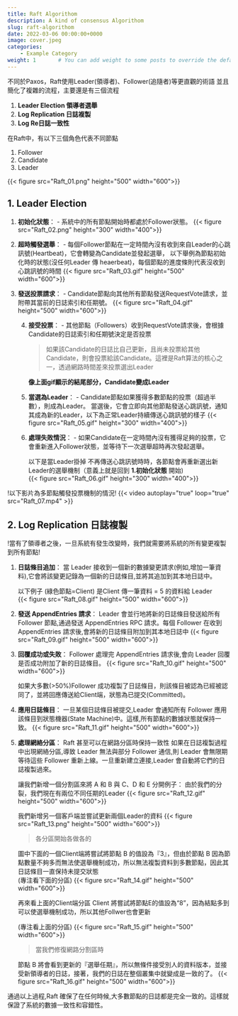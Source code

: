 ```yaml
---
title: Raft Algorithom
description: A kind of consensus Algorithom
slug: raft-algorithom
date: 2022-03-06 00:00:00+0000
image: cover.jpeg
categories:
    - Example Category
weight: 1       # You can add weight to some posts to override the default sorting (date descending)
---
```


不同於Paxos，Raft使用Leader(領導者)、Follower(追隨者)等更直觀的術語
並且簡化了複雜的流程，主要還是有三個流程

1. **Leader Election 領導者選舉**
2. **Log Replication 日誌複製**
3. **Log Re日誌一致性**

在Raft中，有以下三個角色代表不同節點
1. Follower
2. Candidate
3. Leader

{{< figure src="Raft_01.png" height="500" width="600">}}


## 1. Leader Election

   1. **初始化狀態**： - 系統中的所有節點開始時都處於Follower狀態。 
{{< figure src="Raft_02.png" height="300" width="400">}}

   2. **超時觸發選舉**： - 每個Follower節點在一定時間內沒有收到來自Leader的心跳訊號(Heartbeat)，它會轉變為Candidate並發起選舉，
	   以下舉例為節點初始化時的狀態(沒任何Leader 傳 heaerbeat)，每個節點的進度條則代表沒收到心跳訊號的時間
{{< figure src="Raft_03.gif" height="500" width="600">}}

3. **發送投票請求**： - Candidate節點向其他所有節點發送RequestVote請求，並附帶其當前的日誌索引和任期號。 
{{< figure src="Raft_04.gif"  height="500" width="600">}}


	4. **接受投票**： - 其他節點（Followers）收到RequestVote請求後，會根據Candidate的日誌索引和任期號決定是否投票
	   
	   > 如果該Candidate的日誌比自己更新，且尚未投票給其他Candidate，則會投票給該Candidate。這裡是Raft算法的核心之一，透過網路時間差來投票選出Leader
	   
	   **像上面gif顯示的結尾部分，Candidate變成Leader**
	   
	1. **當選為Leader**： - Candidate節點如果獲得多數節點的投票（超過半數），則成為Leader。
	   當選後，它會立即向其他節點發送心跳訊號，通知其成為新的Leader，以下為正常Leader持續傳送心跳訊號的樣子
{{< figure src="Raft_05.gif"  height="300" width="400">}}

	   
	6. **處理失敗情況**： - 如果Candidate在一定時間內沒有獲得足夠的投票，它會重新進入Follower狀態，並等待下一次選舉超時再次發起選舉。
	   
	   以下是當Leader掛掉 不再傳送心跳訊號時時，各節點會再重新選出新Leader的選舉機制（意義上就是回到 **1.初始化狀態** 開始)	   
{{< figure src="Raft_06.gif"  height="300" width="400">}}

!以下影片為多節點觸發投票機制的情況!
{{< video autoplay="true" loop="true" src="Raft_07.mp4" >}}

## 2. Log Replication 日誌複製

!當有了領導者之後，一旦系統有發生改變時，我們就需要將系統的所有變更複製到所有節點!

1. **日誌條目追加**：
   當 Leader 接收到一個新的數據變更請求(例如,增加一筆資料),它會將該變更記錄為一個新的日誌條目,並將其追加到其本地日誌中。
   
   以下例子 (綠色節點=Client) 是Client 傳一筆資料 = 5 的資料給 Leader  
{{< figure src="Raft_08.gif"  height="500" width="600">}}

   
2. **發送 AppendEntries 請求**：
   Leader 會並行地將新的日誌條目發送給所有 Follower 節點,通過發送 AppendEntries RPC 請求。每個 Follower 在收到 AppendEntries 請求後,會將新的日誌條目附加到其本地日誌中
{{< figure src="Raft_09.gif"  height="500" width="600">}}


3. **回覆成功或失敗**：
   Follower 處理完 AppendEntries 請求後,會向 Leader 回覆是否成功附加了新的日誌條目。
{{< figure src="Raft_10.gif"  height="500" width="600">}}

   如果大多數(>50%)Follower 成功複製了日誌條目，則該條目被認為已經被認同了，並將回應傳送給Client端，狀態為已提交(Committed)。

4. **應用日誌條目**：
   一旦某個日誌條目被提交,Leader 會通知所有 Follower 應用該條目到狀態機器(State Machine)中。這樣,所有節點的數據狀態就保持一致。
{{< figure src="Raft_11.gif"  height="500" width="600">}}

      
      
5. **處理網絡分區**：
   Raft 甚至可以在網路分區時保持一致性
   如果在日誌複製過程中出現網絡分區,導致 Leader 無法與部分 Follower 通信,則 Leader 會無限期等待這些 Follower 重新上線。一旦重新建立連接,Leader 會自動將它們的日誌複製過來。
   
   讓我們新增一個分割區來將 A 和 B 與 C、D 和 E 分開例子：
      由於我們的分裂，我們現在有兩位不同任期的Leader
{{< figure src="Raft_12.gif"  height="500" width="600">}}

   
   我們新增另一個客戶端並嘗試更新兩個Leader的資料
{{< figure src="Raft_13.png"  height="500" width="600">}}


   > 各分區開始各做各的
   
   圖中下面的一個Client端將嘗試將節點 B 的值設為『3』，但由於節點 B 因為節點數量不夠多而無法使選舉機制成功，所以無法複製資料到多數節點，因此其日誌條目一直保持未提交狀態   
   (專注看下面的分區)
{{< figure src="Raft_14.gif"  height="500" width="600">}}
   
   再來看上面的Client端分區
   Client 將嘗試將節點E的值設為“8”，因為結點多到可以使選舉機制成功，所以其他Follwer也會更新
   
   (專注看上面的分區)
{{< figure src="Raft_15.gif"  height="500" width="600">}}

   > 當我們修復網路分割區時

   節點 B 將會看到更新的『選舉任期』，所以無條件接受別人的資料版本，並接受新領導者的日誌，接著，我們的日誌在整個叢集中就變成是一致的了。
{{< figure src="Raft_16.gif"  height="500" width="600">}}



通過以上過程,Raft 確保了在任何時候,大多數節點的日誌都是完全一致的。這樣就保證了系統的數據一致性和容錯性。